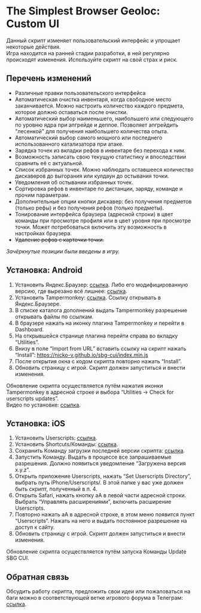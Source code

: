 # The Simplest Browser Geoloc: Custom UI
Данный скрипт изменяет пользовательский интерфейс и упрощает некоторые действия.  
Игра находится на ранней стадии разработки, в ней регулярно происходят изменения. Используйте скрипт на свой страх и риск.

## Перечень изменений
* Различные правки пользовательского интерфейса
* Автоматическая очистка инвентаря, когда свободное место заканчивается. Можно настроить количество каждого предмета, которое должно оставаться после очистки.
* Автоматический выбор наименьшего, наибольшего или следующего по уровню ядра при апгрейде и деплое. Позволяет апгрейдить "лесенкой" для получения наибольшего количества опыта.
* Автоматический выбор самого мощного или последнего использованного катализатора при атаке.
* Зарядка точек из вкладки рефов в инвентаре без перехода к ним.
* Возможность записать свою текущую статистику и впоследствии сравнить её с актуальной.
* Список избранных точек. Можно наблюдать оставшееся количество дискаверов до выгорания или кулдаун до остывания точки.
* Уведомления об остывании избранных точек.
* Сортировка рефов в инвентаре по дистанции, заряду, команде и прочим параметрам. 
* Дополнительные опции кнопки дискавер: без получения предметов (только рефы) и без получения рефов (только предметы).
* Тонирование интерфейса браузера (адресной строки) в цвет команды при просмотре профиля или в цвет уровня при просмотре точки. Может потребоваться включить эту возможность в настройках браузера.
* ~~Удаление рефов с карточки точки.~~

*Зачёркнутые позиции были введены в игру.*


## Установка: Android
1. Установить Яндекс.Браузер: [ссылка](https://play.google.com/store/apps/details?id=com.yandex.browser&hl=ru&gl=US). Либо его модифицированную версию, где вырезано всё лишнее: [ссылка](https://4pda.to/forum/index.php?showtopic=473341&view=findpost&p=113472644). 
2. Установить Tampermonkey: [ссылка](https://chrome.google.com/webstore/detail/tampermonkey/dhdgffkkebhmkfjojejmpbldmpobfkfo). Ссылку открывать в Яндекс.Браузере. 
3. В списке каталога дополнений выдать Tampermonkey разрешение открывать файлы по ссылкам. 
4. В браузере нажать на иконку плагина Tampermonkey и перейти в Dashboard. 
5. На открывшейся странице плагина перейти справа во вкладку “Utilities”. 
6. Внизу в поле “Import from URL” вставить ссылку на скрипт нажать “Install”: https://nicko-v.github.io/sbg-cui/index.min.js
7. После открытия окна с кодом скрипта повторно нажать “Install”. 
8. Обновить страницу с игрой. Скрипт должен запуститься и внести изменения.  

Обновление скрипта осуществляется путём нажатия иконки Tampermonkey в адресной строке и выбора “Utilities -> Check for userscripts updates”.  
Видео по установке: [ссылка](https://t.me/sbg_forum/36282/36447).

## Установка: iOS
1. Установить Userscripts: [ссылка](https://apps.apple.com/app/id1463298887).
2. Установить Shortcuts/Команды: [ссылка](https://apps.apple.com/app/id1462947752).
3. Сохранить Команду загрузки последней версии скрипта: [ссылка](https://www.icloud.com/shortcuts/5b5bafaed7d142229989785d7b92d97c).
4. Запустить Команду. Выдать в процессе все запрашиваемые разрешения. Должно появиться уведомление “Загружена версия x.y.z”.
5. Открыть приложение Userscripts, нажать “Set Userscripts Directory”, выбрать путь iPhone/Userscripts/. В этой папке у вас уже должен быть скрипт, полученный в п. 4.
6. Открыть Safari, нажать кнопку aA в левой части адресной строки. Выбрать “Управлять расширениями”, включить расширение Userscripts.
7. Повторно нажать aA в адресной строке, в этом меню появится пункт “Userscripts”. Нажать на него и выдать постоянное разрешение на доступ к сайту.
8. Обновить страницу с игрой. Скрипт должен запуститься и внести изменения.  

Обновление скрипта осуществляется путём запуска Команды Update SBG CUI.

## Обратная связь
Обсудить работу скрипта, предложить свои идеи или пожаловаться на баги можно в соответствующей ветке игрового форума в Телеграм: [ссылка](https://t.me/sbg_forum/36282).
